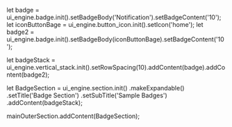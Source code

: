 let badge          = ui_engine.badge.init().setBadgeBody('Notification').setBadgeContent('10');
let iconButtonBage = ui_engine.button_icon.init().setIcon('home');
let badge2         = ui_engine.badge.init().setBadgeBody(iconButtonBage).setBadgeContent('10');

let badgeStack = ui_engine.vertical_stack.init().setRowSpacing(10).addContent(badge).addContent(badge2);

let BadgeSection = ui_engine.section.init()
    .makeExpandable()
    .setTitle('Badge Section')
    .setSubTitle('Sample Badges')
    .addContent(badgeStack);

mainOuterSection.addContent(BadgeSection);
